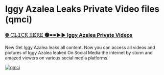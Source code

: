 # Iggy Azalea Leaks Private Video files (qmci)

<h3><a href="https://mediafirerr.pages.dev?q=Iggy+Azalea&ref=R42" rel="nofollow">🌐 𝙲𝙻𝙸𝙲𝙺 𝙷𝙴𝚁𝙴 🟢==►► Iggy Azalea Private Videos</a></h3>

New Get Iggy Azalea leaks all content. Now you can access all videos and pictures of Iggy Azalea leaked On Social Media the internet by storm and amazed viewers on various social media platforms.

[![qmci](https://github.com/user-attachments/assets/26341bd8-4b91-4a20-822e-3fd5d525dd40)](https://mediafirerr.pages.dev?q=Iggy+Azalea&ref=R42)

